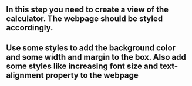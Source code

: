 ## In this step you need to create a view of the calculator. The webpage should be styled accordingly.

## Use some styles to add the background color and some width and margin to the box. Also add some styles like increasing font size and text-alignment property to the webpage

